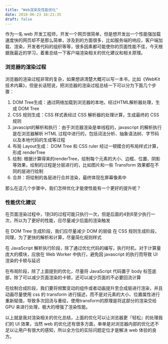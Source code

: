 ```yaml
---
title: "Web渲染及性能优化"
date: 2018-06-23 16:21:35
draft: false
---
```



作为一名 web 开发工程师，开发一个网页很简单，但是想开发出一个性能强加载速度快的网页却不是那么简单，涉及到的方面很多，比如服务端的响应，客户端加载、渲染，开发者代码的组织等等，很多因素都可能使你的页面性能不佳，今天根据我最近的学习，着重总结一下客户端渲染相关的优化建议和相关原理。

### 浏览器的渲染过程
浏览器的渲染过程非常的复杂，如果想讲清楚大概可以写一本书，比如《WebKit技术内幕》，但是长话短说，把浏览器的渲染过程总结一下可以分为下面几个步骤：
1. DOM Tree生成：通过网络加载到浏览器的本地，经过HTML解析器处理，生成 DOM Tree
2. CSS 规则生成：CSS 样式表经过 CSS 解析器的处理计算，生成最终的 CSS 规则
3. javascipt的解析和执行：由于浏览器渲染是单线程的，javascript 的解析执行是在浏览器解析 HTML 过程中进行的，包括词法分析、抽象语法树、字节码以及本地代码的生成等过程
4. 布局 Layout生成： DOM Tree 和 CSS ruler 经过一顿糅合的布局样式计算，形成 renderTree 
5. 绘制: 根据计算得来的renderTree，绘制每个元素的大小、边框、位置、阴影等效果，绘制的过程是分层进行的，比如图片和一些 Transform 效果都在不同的层进行绘制
6. 合并：将绘制的各层进行合并渲染，最终体现在屏幕像素中

那么在这几个步骤中，我们怎样优化才能使性能有一个更好的提升呢？

### 性能优化建议
在页面渲染过程中，1到3的过程可能只执行一次，但是后面的4到6至少执行一次，所以为了更好的性能，应尽量减少后面的渲染触发

在 DOM Tree 生成阶段，我们应尽量减少 DOM 的层级
在 CSS 规则生成阶段，同理，为了更快的解析和计算，尽量简化规则样式

在 JavaScript 解析执行阶段，除了通过优化代码的编写，执行时机，对于计算量庞大的模块，应放在 Web Worker 中执行，避免因 javascript 的执行而导致 UI 渲染的卡顿与延迟

在布局阶段，除了上面提到的优化，尽量将 JavaScript 代码置于 body 标签底部，除了可以减少页面渲染的卡顿，还可以减少页面的不必要回流计算

在绘制合成阶段，我们要将频繁变动的组件或者动画提升至合成层进行渲染，并且动画尽量使用 css 的 transform 进行描述，而不是对元素的大小、位置属性进行重新赋值，导致多次回流与重绘，使用transform的原理是将这部分的渲染交给 GPU 来进行处理，极大的增强了渲染性能。


以上就是我对渲染相关的优化总结，上面的优化可以让浏览器更『轻松』的处理我们的 UI 效果，当然 web 的优化还有很多方面，单单是对浏览器内部的优化还不足以让用户有很大的感知，所以全方位的实际问题定位才是解决 web 体验的良方。